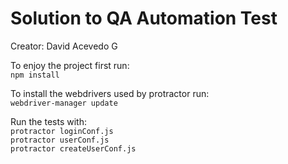 # Solution to QA Automation Test
Creator: David Acevedo G

To enjoy the project first run: <br/> `npm install`

To install the webdrivers used by protractor run: <br/> `webdriver-manager update`

Run the tests with:<br/>
`protractor loginConf.js` <br/>
`protractor userConf.js`<br/>
`protractor createUserConf.js`

